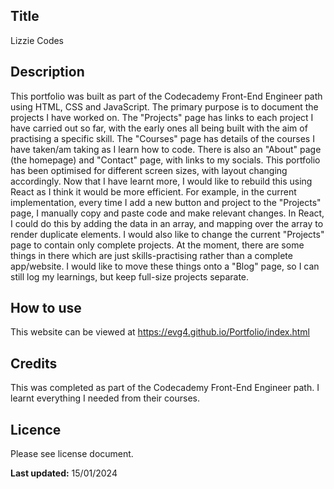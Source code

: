 ## Title
Lizzie Codes 
## Description 
This portfolio was built as part of the Codecademy Front-End Engineer path using HTML, CSS and JavaScript. The primary purpose is to document the projects I have worked on. The "Projects" page has links to each project I have carried out so far, with the early ones all being built with the aim of practising a specific skill. The "Courses" page has details of the courses I have taken/am taking as I learn how to code. There is also an "About" page (the homepage) and "Contact" page, with links to my socials. This portfolio has been optimised for different screen sizes, with layout changing accordingly. 
Now that I have learnt more, I would like to rebuild this using React as I think it would be more efficient. For example, in the current implementation, every time I add a new button and project to the "Projects" page, I manually copy and paste code and make relevant changes. In React, I could do this by adding the data in an array, and mapping over the array to render duplicate elements.
I would also like to change the current "Projects" page to contain only complete projects. At the moment, there are some things in there which are just skills-practising rather than a complete app/website. I would like to move these things onto a "Blog" page, so I can still log my learnings, but keep full-size projects separate.
## How to use
This website can be viewed at https://evg4.github.io/Portfolio/index.html
## Credits
This was completed as part of the Codecademy Front-End Engineer path. I learnt everything I needed from their courses.
## Licence
Please see license document.

**Last updated:** 15/01/2024
